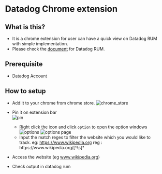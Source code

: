 # Datadog Chrome extension 

## What is this?
- It is a chrome extension for user can have a quick view on Datadog RUM with simple implementation.
- Please check the [document](https://docs.datadoghq.com/real_user_monitoring/) for Datadog RUM.

## Prerequisite
-  Datadog Account

## How to setup
- Add it to your chrome from chrome store.
  ![chrome_store](https://p-qkfgo2.t2.n0.cdn.getcloudapp.com/items/ApuELzPp/e71a2f61-8018-4b4c-9d80-2405d265ba1b.jpg?v=635efaa6a1d04ec3cf9cb9b917452dd0)

- Pin it on extension bar  
  ![pin](https://p-qkfgo2.t2.n0.cdn.getcloudapp.com/items/12uvmjJQ/2751a271-24b0-4636-a3f2-3c0d2ac91b86.jpg?v=5afd8b46c5b1eceafc64f145c94ce6cc)
  - Right click the icon and click `option` to open the option windows 
  ![options](https://p-qkfgo2.t2.n0.cdn.getcloudapp.com/items/JruxYZoj/a03c09d3-24ce-4326-88e0-d46560ec5c38.jpg?v=aed64f22c7e534e933a096e5734b0f8a) 
  ![options page](https://p-qkfgo2.t2.n0.cdn.getcloudapp.com/items/GGu4rWgJ/9b2810bd-96bc-49a3-be6a-3178e006ef6c.jpg?v=741a2cfed808372804cc7973f34ed218)
  - Input the match regex to filter the website which you would like to track. 
    eg: https://www.wikipedia.org 
    reg : https://www\.wikipedia\.org/[^\s]*

- Access the website (eg www.wikipedia.org)
- Check output in datadog rum